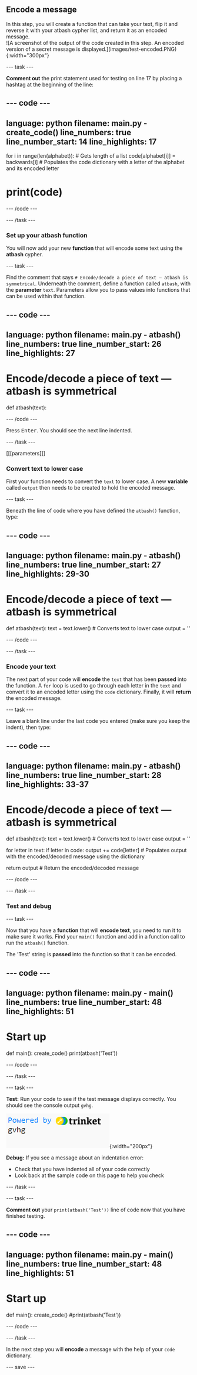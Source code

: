 ## Encode a message

<div style="display: flex; flex-wrap: wrap">
<div style="flex-basis: 200px; flex-grow: 1; margin-right: 15px;">
In this step, you will create a function that can take your text, flip it and reverse it with your atbash cypher list, and return it as an encoded message. 
</div>
<div>
![A screenshot of the output of the code created in this step. An encoded version of a secret message is displayed.](images/test-encoded.PNG){:width="300px"}
</div>
</div>

--- task ---

**Comment out** the print statement used for testing on line 17 by placing a hashtag at the beginning of the line:

--- code ---
---
language: python filename: main.py - create_code() line_numbers: true line_number_start: 14
line_highlights: 17
---
  for i in range(len(alphabet)): # Gets length of a list code[alphabet[i]] = backwards[i] # Populates the code dictionary with a letter of the alphabet and its encoded letter

# print(code)
--- /code ---

--- /task ---

### Set up your atbash function

You will now add your new **function** that will encode some text using the **atbash** cypher.

--- task ---

Find the comment that says `# Encode/decode a piece of text — atbash is symmetrical`. Underneath the comment, define a function called `atbash`, with the **parameter** `text`. Parameters allow you to pass values into functions that can be used within that function.

--- code ---
---
language: python filename: main.py - atbash() line_numbers: true line_number_start: 26
line_highlights: 27
---
# Encode/decode a piece of text — atbash is symmetrical
def atbash(text):

--- /code ---

Press <kbd>Enter</kbd>. You should see the next line indented.

--- /task ---

[[[parameters]]]

### Convert text to lower case

First your function needs to convert the `text` to lower case. A new **variable** called `output` then needs to be created to hold the encoded message.

--- task ---

 Beneath the line of code where you have defined the `atbash()` function, type:

--- code ---
---
language: python filename: main.py - atbash() line_numbers: true line_number_start: 27
line_highlights: 29-30
---
# Encode/decode a piece of text — atbash is symmetrical
def atbash(text): text = text.lower() # Converts text to lower case output = ''

--- /code ---

--- /task ---

### Encode your text

The next part of your code will **encode** the `text` that has been **passed** into the function. A `for` loop is used to go through each letter in the `text` and convert it to an encoded letter using the `code` dictionary. Finally, it will **return** the encoded message.

--- task ---

Leave a blank line under the last code you entered (make sure you keep the indent), then type:

--- code ---
---
language: python filename: main.py - atbash() line_numbers: true line_number_start: 28
line_highlights: 33-37
---
# Encode/decode a piece of text — atbash is symmetrical
def atbash(text): text = text.lower() # Converts text to lower case output = ''

  for letter in text: if letter in code: output += code[letter] # Populates output with the encoded/decoded message using the dictionary

  return output # Return the encoded/decoded message

--- /code ---

--- /task ---

### Test and debug

--- task ---

Now that you have a **function** that will **encode text**, you need to run it to make sure it works. Find your `main()` function and add in a function call to run the `atbash()` function.

The 'Test' string is **passed** into the function so that it can be encoded.

--- code ---
---
language: python filename: main.py - main() line_numbers: true line_number_start: 48
line_highlights: 51
---
# Start up
def main(): create_code() print(atbash('Test'))

--- /code ---

--- /task ---

--- task ---

**Test:** Run your code to see if the test message displays correctly. You should see the console output `gvhg`.

![A screenshot of the output of the encoded text that is created in this step.](images/test-encoded.PNG){:width="200px"}

**Debug:** If you see a message about an indentation error:
- Check that you have indented all of your code correctly
- Look back at the sample code on this page to help you check

--- /task ---

--- task ---

**Comment out** your `print(atbash('Test'))` line of code now that you have finished testing.

--- code ---
---
language: python filename: main.py - main() line_numbers: true line_number_start: 48
line_highlights: 51
---
# Start up
def main(): create_code() #print(atbash('Test'))

--- /code ---

--- /task ---

In the next step you will **encode** a message with the help of your `code` dictionary.

--- save ---
